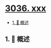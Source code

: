 # [3036. xxx](https://github.com/Tdahuyou/TNotes.leetcode/tree/main/notes/3036.%20xxx)

<!-- region:toc -->

- [1. 📝 概述](#1--概述)

<!-- endregion:toc -->

## 1. 📝 概述

